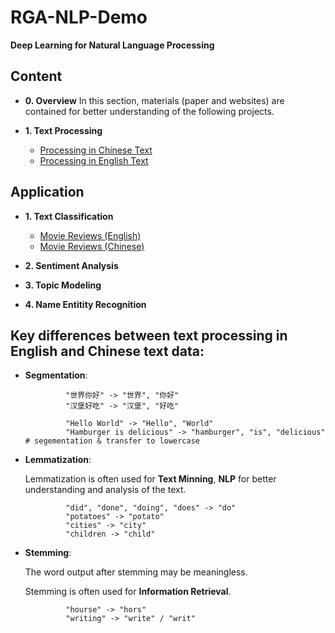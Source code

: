 # RGA-NLP-Demo
**Deep Learning for Natural Language Processing**

## Content
+ **0. Overview**
  In this section, materials (paper and websites) are contained for better understanding of the following projects.

+ **1. Text Processing**
  - [Processing in Chinese Text](https://github.com/Junyan-Guo/NLP-Deep-Learning-Demo/tree/master/doc/Chinese%20Text%20Processing)
  - [Processing in English Text](https://github.com/Junyan-Guo/NLP-Deep-Learning-Demo/tree/master/doc/English%20Text%20Processing)

## Application
+ **1. Text Classification**
  - [Movie Reviews (English)](https://github.com/Junyan-Guo/NLP-Deep-Learning-Demo/tree/master/doc/Chinese%20Text%20Processng)
  - [Movie Reviews (Chinese)](https://github.com/Junyan-Guo/NLP-Deep-Learning-Demo/tree/master/doc/Chinese%20Text%20Processng)

+ **2. Sentiment Analysis**

+ **3. Topic Modeling**

+ **4. Name Entitity Recognition**


## Key differences between text processing in English and Chinese text data:

  - **Segmentation**:
  
    <Chinese> 
                 
                 "世界你好" -> "世界", "你好"
                 "汉堡好吃" -> "汉堡", "好吃"
    
    <English>
                 
                 "Hello World" -> "Hello", "World"
                 "Hamburger is delicious" -> "hamburger", "is", "delicious"  # segementation & transfer to lowercase
    
  - **Lemmatization**:
    
    Lemmatization is often used for **Text Minning**, **NLP** for better understanding and analysis of the text.
    
    <English> 
                 
                 "did", "done", "doing", "does" -> "do"
                 "potatoes" -> "potato"                 
                 "cities" -> "city"                 
                 "children -> "child"
                 
  - **Stemming**:
    
    The word output after stemming may be meaningless.
    
    Stemming is often used for **Information Retrieval**.
    
    <English>
                 
                 "hourse" -> "hors"
                 "writing" -> "write" / "writ"
